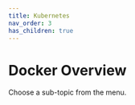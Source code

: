 ```yaml
---
title: Kubernetes
nav_order: 3
has_children: true
---
```


# Docker Overview

Choose a sub-topic from the menu.
